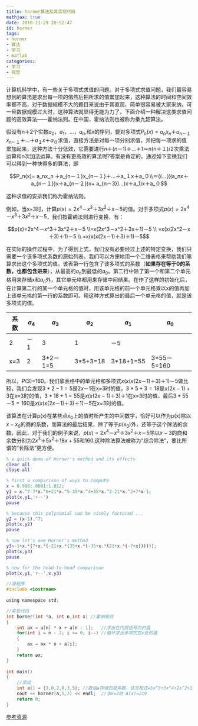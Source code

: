```yaml
---
title: horner算法及其实现代码
mathjax: true
date: 2018-11-29 20:52:47
id: horner
tags:
- horner
- 算法
- 学习
- matlab
categories:
- 学习
- 视觉
---
```


计算机科学中，有一些关于多项式求值的问题。对于多项式求值问题，我们最容易想到的算法是求出每一项的值然后把所求的值累加起来，这种算法的时间和空间效率都不高，对于数据规模不大的题目来说由于其直观、简单很容易被大家采纳，可一旦数据规模过大时，这种算法就显得无能为力了，下面介绍一种解决这类求值问题的高效算法――霍纳法则。在中国，霍纳法则也被称为秦九韶算法。

<!---more--->

假设有n＋2个实数$a_0$，$a_1$，…，$a_n$,和x的序列，要对多项式$P_n(x)= a_nx_n ＋a_{n－１}x_{n－１}＋…＋a_１x＋a_０$求值，直接方法是对每一项分别求值，并把每一项求的值累加起来，这种方法十分低效，它需要进行$n＋(n－1)＋…＋1＝n(n＋１)/2$次乘法运算和n次加法运算。有没有更高效的算法呢?答案是肯定的。通过如下变换我们可以得到一种快得多的算法，即

$$P_n(x)= a_nx_n ＋a_{n－１}x_{n－１}＋…＋a_１x＋a_０\\＝((…(((a_nx＋a_{n－１})x＋a_{n－２})x+ a_{n－3})…)x＋a_1)x＋a_０$$

这种求值的安排我们称为霍纳法则。

例如，当x=3时，计算$p(x)=2x^4－x^3＋3x^2＋x－5$的值。对于多项式$p(x)=2x^4－x^3＋3x^2＋x－5$，我们按霍纳法则进行变换，有：

$$p(x)=2x^4－x^3＋3x^2＋x－5 \\=x(2x^3－x^2＋3x＋1)－5 \\    =x(x(2x^2－x＋3)＋1)－5  \\    =x(x(x(2x－1)＋3)＋1)－5$$

在实际的操作过程中，为了得到上式，我们没有必要经过上述的特定变换，我们只需要一个该多项式系数的原始列表。我们可以方便地用一个二维表格来帮助我们笔算求出这个多项式的值。该表第一行包含了该多项式的系数（**如果存在等于0的系数，也都包含进来**），从最高的$a_n$到最低的$a_0$。第二行中除了第一个和第二个单元格用来存储x和$a_n$外，其它单元格都用来存储中间结果。在作了这样的初始化后，在计算第二行的某一个单元格的值时，用该单元格的前一个单元格乘以x的值再加上该单元格的第一行的系数即可。用这种方式算出的最后一个单元格的值，就是该多项式的值。

| 系数 | $a_4$ | $a_3$    | $a_2$    | $a_1$     | $a_0$       |
| ---- | ----- | -------- | -------- | --------- | ----------- |
| 2    | －1   | 3        | 1        | －5       |             |
| x=3  | 2     | 3*2－1=5 | 3*5+3=18 | 3*18+1=55 | 3*55－5=160 |

所以，P(3)=160。我们拿表格中的单元格和多项式$x(x(x(2x－1)＋3)＋1)－5$做比较，我们会发现$3*2-1=5$是$2x－1$在x=3时的值，$3*5+3=18$是$x(2x-1)+3$在x=3时的值，$3*18+1=55$是$x(x(2x-1)＋3)＋1$在x=3时的值，最后$3*55－5=160$是$x(x(x(2x－1)＋3)＋1)－5$在x=3时的值。

该算法在计算p(x)在某些点$x_0​$上的值时所产生的中间数字，恰好可以作为p(x)除以$x-x_0​$的商的系数，而算法的最后结果，除了等于$p(x_0)​$外，还等于这个除法的余数。因此，对于我们的例子来说，$p(x)=2x^4－x^3＋3x^2＋x－5​$除以$x-3​$的商和余数分别为$2x^3＋5x^2＋18x+55​$和160.这种除法算法被称为“综合除法”，要比所谓的“长除法”更方便。

```matlab
% a quick demo of Horner's method and its effects 
clear all 
close all 

% first a comparison of ways to compute 
x = 0.988:.0001:1.012; 
y1 = x.^7-7*x.^6+21*x.^5-35*x.^4+35*x.^3-21*x.^2+7*x-1; 
plot(x,y1,'r--') 
pause 

% because this polynomial can be nicely factored ... 
y2 = (x-1).^7; 
plot(x,y2) 
pause 

% now let's see Horner's method 
y3=-1+x.*(7+x.*(-21+x.*(35+x.*(-35+x.*(21+x.*(-7+x)))))); 
plot(x,y3) 
pause 

% now for the head-to-head comparison 
plot(x,y1,'r--',x,y3)
```



```c
//源程序
#include <iostream>
 
using namespace std;

//实现代码
int horner(int *a, int n,int x) //霍纳规则
{
    int ax = a[n] * x + a[n - 1];   //求出在内层括号内的值
    for(int i = n - 2; i >= 0; i--) //循环求出多项式在x处的值
    {
        ax = ax * x + a[i];
    }
    return ax;
}
 
int main()
{
    //测试
    int a[] = {3,0,2,0,3,5}; //数组a存储的是系数，该方程式=5x^5+3x^4+2x^2+3
    cout << horner(a,5,2) << endl;  //当x=2时 A(x)=219
    return 0;
}
```



[参考资源](https://www.cnblogs.com/qinduanyinghua/articles/5731534.html)
